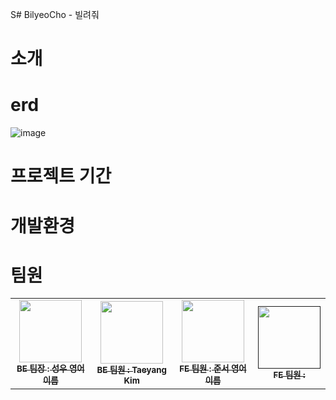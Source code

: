 S# BilyeoCho - 빌려줘

# 소개

# erd
![image](https://github.com/user-attachments/assets/35dc8a9f-3596-4126-a6ec-a0cbcb8d6d39)

# 프로젝트 기간

# 개발환경

# 팀원
<table>
  <tbody>
    <tr>
      <td align="center">
        <a href="https://github.com/Sungw0o">
          <img src="https://github.com/user-attachments/assets/41b7f89f-817e-408a-8eba-ca3aab0b2c26" width="100px;" alt=""/><br />
          <sub><b>BE 팀장 : 성우 영어이름</b></sub>
        </a><br />
      </td>
      <td align="center">
        <a href="https://github.com/xxlsheep">
          <img src="https://github.com/user-attachments/assets/96b3992e-4f0d-48e4-bbc6-4b6ef1259ba2" width="100px;" alt=""/><br />
          <sub><b>BE 팀원 : Taeyang Kim</b></sub>
        </a><br />
      </td>
      <td align="center">
        <a href="https://github.com/HeyJunN">
          <img src="https://github.com/user-attachments/assets/dde32e60-2a25-4874-85f1-ac946a69068a" width="100px;" alt=""/><br />
          <sub><b>FE 팀원 : 준서 영어이름</b></sub>
        </a><br />
      </td>
      <td align="center">
        <a href="">
          <img src="" width="100px;" alt=""/><br />
          <sub><b>FE 팀원 : </b></sub>
        </a><br />
      </td>
    <tr/>
    </tr>
  </tbody>
</table>


